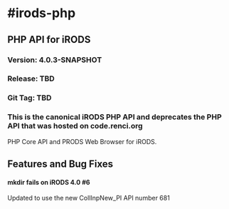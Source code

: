 #irods-php
=========

## PHP API for iRODS

### Version: 4.0.3-SNAPSHOT
### Release: TBD
### Git Tag: TBD

### This is the canonical iRODS PHP API and deprecates the PHP API that was hosted on code.renci.org

PHP Core API and PRODS Web Browser for iRODS.

## Features and Bug Fixes

#### mkdir fails on iRODS 4.0 #6

Updated to use the new CollInpNew_PI API number 681

